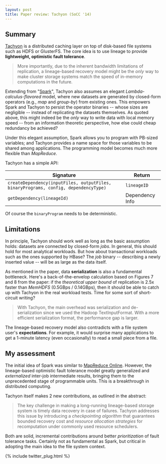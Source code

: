 ```yaml
---
layout: post
title: Paper review: Tachyon (SoCC '14)
---
```

## Summary
[Tachyon](https://amplab.cs.berkeley.edu/publication/tachyon-socc/) is a distributed caching layer on top of disk-based file systems such as HDFS or GlusterFS. The core idea is to use lineage to provide **lightweight, optimistic fault tolerance**. 

> More importantly, due to the inherent bandwidth limitations of replication, a lineage-based recovery model might be the _only_ way to make cluster storage systems match the speed of in-memory computations in the future. 

Extending from "[Spark](http://spark.apache.org/research.html)", Tachyon also assumes an elegant *Lambda-calculus-flavored* model, where new datasets are generated by closed-form operators (e.g., _map_ and _group-by_) from existing ones. This empowers Spark and Tachyon to persist the operator binaries -- whose sizes are negligible -- instead of replicating the datasets themselves. As quoted above, this might indeed be the _only_ way to write data with local memory speed -- from an information theoretic perspective, how else could cheap redundancy be achieved?

Under this elegant assumption, Spark allows you to program with PB-sized variables; and Tachyon provides a name space for those variables to be shared among applications. The programming model becomes much more flexible than _MapReduce_.

Tachyon has a simple API:

| Signature        | Return |
| ------------- |-------------|
| ```createDependency(inputFiles, outputFiles, binaryPrograms, config, dependencyType)```     | ```lineageID``` |
| ```getDependency(lineageId)```  | Dependency Info      |

Of course the ```binaryProgram``` needs to be deterministic. 

## Limitations
In principle, Tachyon should work well as long as the basic assumption holds: datasets are connected by closed-form *jobs*. In general, this should hold for most analytical workloads. But how about transactional workloads such as the ones supported by HBase? The *job* binary -- describing a newly inserted value -- will be as large as the data itself.

As mentioned in the paper, data **serialization** is also a fundamental bottleneck. Here's a back-of-the-envelop calculation based on Figures 7 and 8 from the paper: if the _theoretical upper bound_ of replication is 2.5x faster than _MemHDFS_ (0.5GBps / 0.14GBps), then it should be able to catch up with Tachyon in the real workload tests. Time for some sort of short-circuit writing?

> With Tachyon, the main overhead was serialization and de-serialization since we used the Hadoop TextInputFormat. With a more efficient serialization format, the performance gap is larger.

The lineage-based recovery model also contradicts with a file system user's **expectations**. For example, it would surprise many applications to get a 1-minute latency (even occasionally) to read a small piece from a file.

## My assessment
The initial idea of Spark was similar to [MapReduce Online](https://code.google.com/p/hop/). However, the lineage-based optimistic fault tolerance model greatly generalized and *externalized* inter-job intermediate results, bringing them to the unprecedented stage of programmable units. This is a breakthrough in distributed computing.

Tachyon itself makes 2 new contributions, as outlined in the abstract:

> The key challenge in making a long-running lineage-based storage system is timely data recovery in case of failures. Tachyon addresses this issue by introducing a *checkpointing algorithm* that guarantees bounded recovery cost and *resource allocation strategies* for recomputation under commonly used resource schedulers.

Both are solid, incremental contributions around better *prioritization* of fault tolerance tasks. Certainly not as fundamental as Spark, but critical in adopting the main idea to the file system context.


{% include twitter_plug.html %}
